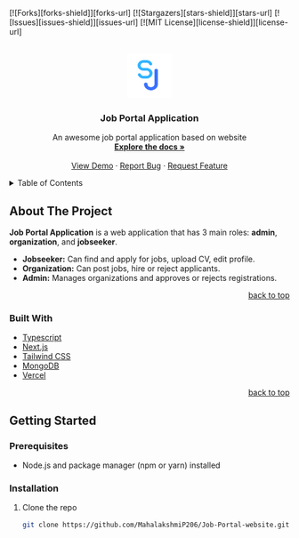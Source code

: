 <div id="top"></div>

[![Forks][forks-shield]][forks-url]
[![Stargazers][stars-shield]][stars-url]
[![Issues][issues-shield]][issues-url]
[![MIT License][license-shield]][license-url]

<br />
<div align="center">
  <a href="https://github.com/MahalakshmiP206/Job-Portal-website">
    <img src="public/images/logo.png" alt="Logo" width="80" height="80">
  </a>

  <h3 align="center">Job Portal Application</h3>

  <p align="center">
    An awesome job portal application based on website
    <br />
    <a href="https://github.com/MahalakshmiP206/Job-Portal-website.git"><strong>Explore the docs »</strong></a>
    <br />
    <br />
    <a href="#">View Demo</a>
    ·
    <a href="https://github.com/MahalakshmiP206/Job-Portal-website/issues">Report Bug</a>
    ·
    <a href="https://github.com/MahalakshmiP206/Job-Portal-website/issues">Request Feature</a>
  </p>
</div>

<details>
  <summary>Table of Contents</summary>
  <ol>
    <li>
      <a href="#about-the-project">About The Project</a>
      <ul>
        <li><a href="#built-with">Built With</a></li>
      </ul>
    </li>
    <li>
      <a href="#getting-started">Getting Started</a>
      <ul>
        <li><a href="#prerequisites">Prerequisites</a></li>
        <li><a href="#installation">Installation</a></li>
      </ul>
    </li>
    <li><a href="#contributing">Contributing</a></li>
    <li><a href="#license">License</a></li>
    <li><a href="#contact">Contact</a></li>
    <li><a href="#acknowledgments">Acknowledgments</a></li>
  </ol>
</details>

## About The Project

**Job Portal Application** is a web application that has 3 main roles: **admin**, **organization**, and **jobseeker**.  
- **Jobseeker:** Can find and apply for jobs, upload CV, edit profile.  
- **Organization:** Can post jobs, hire or reject applicants.  
- **Admin:** Manages organizations and approves or rejects registrations.  

<p align="right"><a href="#top">back to top</a></p>

### Built With

* [Typescript](https://www.typescriptlang.org/)
* [Next.js](https://nextjs.org/)
* [Tailwind CSS](https://tailwindcss.com/)
* [MongoDB](https://mongodb.com/cloud/atlas/)
* [Vercel](https://vercel.com)

<p align="right"><a href="#top">back to top</a></p>

## Getting Started

### Prerequisites

* Node.js and package manager (npm or yarn) installed

### Installation

1. Clone the repo
   ```bash
   git clone https://github.com/MahalakshmiP206/Job-Portal-website.git
